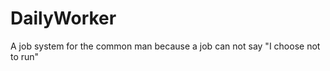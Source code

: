 DailyWorker
===========

A job system for the common man because a job can not say "I choose not to run"